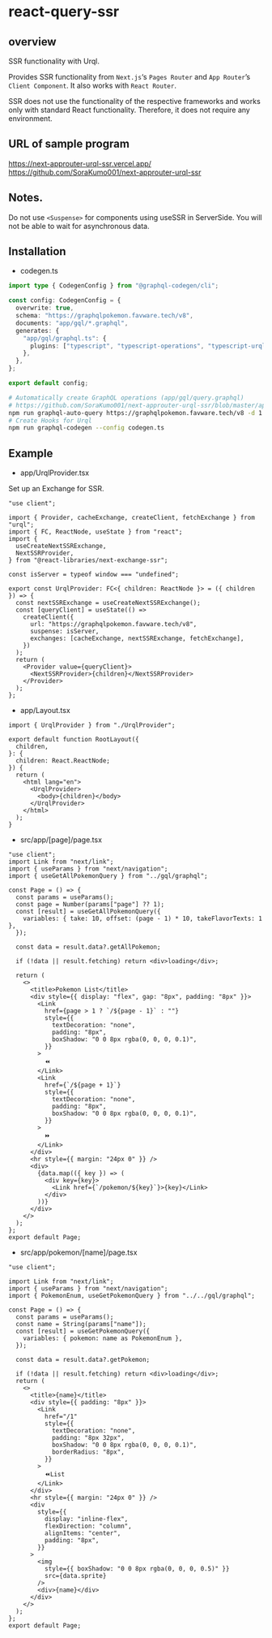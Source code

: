 # react-query-ssr

## overview

SSR functionality with Urql.

Provides SSR functionality from `Next.js`‘s `Pages Router` and `App Router`’s `Client Component`.
It also works with `React Router`.

SSR does not use the functionality of the respective frameworks and works only with standard React functionality.
Therefore, it does not require any environment.

## URL of sample program

<https://next-approuter-urql-ssr.vercel.app/>  
<https://github.com/SoraKumo001/next-approuter-urql-ssr>

## Notes.

Do not use `<Suspense>` for components using useSSR in ServerSide.
You will not be able to wait for asynchronous data.

## Installation

- codegen.ts

```ts
import type { CodegenConfig } from "@graphql-codegen/cli";

const config: CodegenConfig = {
  overwrite: true,
  schema: "https://graphqlpokemon.favware.tech/v8",
  documents: "app/gql/*.graphql",
  generates: {
    "app/gql/graphql.ts": {
      plugins: ["typescript", "typescript-operations", "typescript-urql"],
    },
  },
};

export default config;
```

```sh
# Automatically create GraphQL operations (app/gql/query.graphql)
# https://github.com/SoraKumo001/next-approuter-urql-ssr/blob/master/app/gql/graphql.ts
npm run graphql-auto-query https://graphqlpokemon.favware.tech/v8 -d 1 -o app/gql/query.graphql
# Create Hooks for Urql
npm run graphql-codegen --config codegen.ts
```

## Example

- app/UrqlProvider.tsx

Set up an Exchange for SSR.

```tsx
"use client";

import { Provider, cacheExchange, createClient, fetchExchange } from "urql";
import { FC, ReactNode, useState } from "react";
import {
  useCreateNextSSRExchange,
  NextSSRProvider,
} from "@react-libraries/next-exchange-ssr";

const isServer = typeof window === "undefined";

export const UrqlProvider: FC<{ children: ReactNode }> = ({ children }) => {
  const nextSSRExchange = useCreateNextSSRExchange();
  const [queryClient] = useState(() =>
    createClient({
      url: "https://graphqlpokemon.favware.tech/v8",
      suspense: isServer,
      exchanges: [cacheExchange, nextSSRExchange, fetchExchange],
    })
  );
  return (
    <Provider value={queryClient}>
      <NextSSRProvider>{children}</NextSSRProvider>
    </Provider>
  );
};
```

- app/Layout.tsx

```tsx
import { UrqlProvider } from "./UrqlProvider";

export default function RootLayout({
  children,
}: {
  children: React.ReactNode;
}) {
  return (
    <html lang="en">
      <UrqlProvider>
        <body>{children}</body>
      </UrqlProvider>
    </html>
  );
}
```

- src/app/[page]/page.tsx

```tsx
"use client";
import Link from "next/link";
import { useParams } from "next/navigation";
import { useGetAllPokemonQuery } from "../gql/graphql";

const Page = () => {
  const params = useParams();
  const page = Number(params["page"] ?? 1);
  const [result] = useGetAllPokemonQuery({
    variables: { take: 10, offset: (page - 1) * 10, takeFlavorTexts: 1 },
  });

  const data = result.data?.getAllPokemon;

  if (!data || result.fetching) return <div>loading</div>;

  return (
    <>
      <title>Pokemon List</title>
      <div style={{ display: "flex", gap: "8px", padding: "8px" }}>
        <Link
          href={page > 1 ? `/${page - 1}` : ""}
          style={{
            textDecoration: "none",
            padding: "8px",
            boxShadow: "0 0 8px rgba(0, 0, 0, 0.1)",
          }}
        >
          ⏪️
        </Link>
        <Link
          href={`/${page + 1}`}
          style={{
            textDecoration: "none",
            padding: "8px",
            boxShadow: "0 0 8px rgba(0, 0, 0, 0.1)",
          }}
        >
          ⏩️
        </Link>
      </div>
      <hr style={{ margin: "24px 0" }} />
      <div>
        {data.map(({ key }) => (
          <div key={key}>
            <Link href={`/pokemon/${key}`}>{key}</Link>
          </div>
        ))}
      </div>
    </>
  );
};
export default Page;
```

- src/app/pokemon/[name]/page.tsx

```tsx
"use client";

import Link from "next/link";
import { useParams } from "next/navigation";
import { PokemonEnum, useGetPokemonQuery } from "../../gql/graphql";

const Page = () => {
  const params = useParams();
  const name = String(params["name"]);
  const [result] = useGetPokemonQuery({
    variables: { pokemon: name as PokemonEnum },
  });

  const data = result.data?.getPokemon;

  if (!data || result.fetching) return <div>loading</div>;
  return (
    <>
      <title>{name}</title>
      <div style={{ padding: "8px" }}>
        <Link
          href="/1"
          style={{
            textDecoration: "none",
            padding: "8px 32px",
            boxShadow: "0 0 8px rgba(0, 0, 0, 0.1)",
            borderRadius: "8px",
          }}
        >
          ⏪️List
        </Link>
      </div>
      <hr style={{ margin: "24px 0" }} />
      <div
        style={{
          display: "inline-flex",
          flexDirection: "column",
          alignItems: "center",
          padding: "8px",
        }}
      >
        <img
          style={{ boxShadow: "0 0 8px rgba(0, 0, 0, 0.5)" }}
          src={data.sprite}
        />
        <div>{name}</div>
      </div>
    </>
  );
};
export default Page;
```

